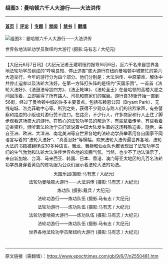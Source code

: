 ### 组图3：曼哈顿六千人大游行——大法洪传

---

#### [首页](../../../..?n2550481) &nbsp;|&nbsp; [评论](../../../../../epoch-comment?n2550481) &nbsp;|&nbsp; [专题](../../../../../epoch-special?n2550481) &nbsp;|&nbsp; [禁闻](../../../../../epoch-news?n2550481) &nbsp;|&nbsp; [禁书](../../../../../books?n2550481) &nbsp;|&nbsp; [翻墙](https://github.com/gfw-breaker/nogfw/blob/master/README.md?n2550481)


<div><img alt="组图3：曼哈顿六千人大游行——大法洪传" class="attachment-djy_600_400 size-djy_600_400 wp-post-image" src="https://i.epochtimes.com/assets/uploads/2009/06/0906061749101892_1-600x400.jpg"/>
<div class="caption">
 <p>
  世界各地法轮功学员聚纽约大游行 (摄影:马有志 / 大纪元)
 </p>
</div></div><hr/><div class="post_content" id="artbody" itemprop="articleBody">
 <!-- article content begin -->
 <p>
  【大纪元6月7日讯】(大纪元记者王建明纽约报导)6月6日，近六千名来自世界各地法轮功学员组成的“呼唤良知、停止迫害”盛大游行在纽约曼哈顿中城繁忙的第六大道举行。今年的游行分为四个部分。他们分别是：大法洪传、中原蒙难、解体中共停止迫害以及法轮大法好。在第一方阵打头阵的是纽约“天国乐团”。一首首《法轮大法好》、《法鼓法号震四方》、《法正乾坤》、《法轮圣王》在曼哈顿的高楼大厦之间回荡着，立即赢得了所有路人、司机和商家们的瞩目。游行自38街开始一直到56街，经过了曼哈顿中城的许多主要景点，包括布赖恩公园（Bryant Park）、无线电城、洛克菲勒中心等。所到之处，获得不少观众与路人们的热烈掌声，有些警察和路边的小贩也对游行赞不绝口。在路旁，不少行人，许多商家和行人止住了脚步观看这场盛大的游行。在热心的法轮功学员的帮助下，有些拿着传单、有些看着迫害资料，倾听着法轮功学员们诉说着中国大陆发生着的这场残酷迫害。随后，来自亚洲、欧洲、大洋洲、南北美洲等自世界各地的法轮功学员举着用各自国家不同语言写着的“法轮大法好”、“真善忍好”等横幅，欢庆法轮大法传遍世界各地、法轮大法的书籍被翻译成30多种语言。舞龙、舞狮和仙女队也都表现出了法轮功学员们的生气勃勃和法轮大法洪传世界各地的欢腾气氛。当然，也少不了功法演示了，来自新加坡、台湾、马来西亚、韩国、日本、香港、澳门等亚太地区的几百名法轮功学员身穿着黄色的炼功服为公众们展示着法轮大法的功法。
 </p>
 <p>
  <!--image v 1.5-->
 </p>
 <div style="line-height: 90%; text-align: center;">
  <ok href=" https://i.epochtimes.com/assets/uploads/2009/08/0906061748521892_1-450x275.jpg" rel="noreferrer noopener" target="_blank">
   <img alt="" class="size-medium wp-image-7419219" src="https://i.epochtimes.com/assets/uploads/2009/08/0906061748521892_1-450x275.jpg" title=""/>
  </ok>
  <br/>
  <span class="bn12">
   天国乐团(摄影:马有志 / 大纪元)
  </span>
 </div>
 <p>
  <!-- -->
 </p>
 <p>
  <!--image v 1.5-->
 </p>
 <div style="line-height: 90%; text-align: center;">
  <ok href=" https://i.epochtimes.com/assets/uploads/2009/08/0906061749031892_1-450x231.jpg" rel="noreferrer noopener" target="_blank">
   <img alt="" class="size-medium wp-image-7419220" src="https://i.epochtimes.com/assets/uploads/2009/08/0906061749031892_1-450x231.jpg" title=""/>
  </ok>
  <br/>
  <span class="bn12">
   法轮功曼哈顿大游行——大法洪传 (摄影:马有志 / 大纪元)
  </span>
 </div>
 <p>
  <!-- -->
 </p>
 <p>
  <!--image v 1.5-->
 </p>
 <div style="line-height: 90%; text-align: center;">
  <ok href=" https://i.epochtimes.com/assets/uploads/2009/08/0906061643181892_1-450x299.jpg" rel="noreferrer noopener" target="_blank">
   <img alt="" class="size-medium wp-image-7419221" src="https://i.epochtimes.com/assets/uploads/2009/08/0906061643181892_1-450x299.jpg" title=""/>
  </ok>
  <br/>
  <span class="bn12">
   炼功队 (摄影:戴兵 / 大纪元)
  </span>
 </div>
 <p>
  <!-- -->
 </p>
 <p>
  <!--image v 1.5-->
 </p>
 <div style="line-height: 90%; text-align: center;">
  <ok href=" https://i.epochtimes.com/assets/uploads/2009/08/0906061748391892_1.jpg" rel="noreferrer noopener" target="_blank">
   <img alt="" class="size-medium wp-image-7419222" src="https://i.epochtimes.com/assets/uploads/2009/08/0906061748391892_1.jpg" title=""/>
  </ok>
  <br/>
  <span class="bn12">
   法轮功游行——炼功队伍 (摄影:马有志 / 大纪元)
  </span>
 </div>
 <p>
  <!-- -->
 </p>
 <p>
  <!--image v 1.5-->
 </p>
 <div style="line-height: 90%; text-align: center;">
  <ok href=" https://i.epochtimes.com/assets/uploads/2009/08/0906061749001892_1-450x300.jpg" rel="noreferrer noopener" target="_blank">
   <img alt="" class="size-medium wp-image-7419223" src="https://i.epochtimes.com/assets/uploads/2009/08/0906061749001892_1-450x300.jpg" title=""/>
  </ok>
  <br/>
  <span class="bn12">
   法轮功游行——炼功队伍 (摄影:马有志 / 大纪元)
  </span>
 </div>
 <p>
  <!-- -->
 </p>
 <p>
  <!--image v 1.5-->
 </p>
 <div style="line-height: 90%; text-align: center;">
  <ok href=" https://i.epochtimes.com/assets/uploads/2009/08/0906061749151892_1-450x257.jpg" rel="noreferrer noopener" target="_blank">
   <img alt="" class="size-medium wp-image-7419224" src="https://i.epochtimes.com/assets/uploads/2009/08/0906061749151892_1-450x257.jpg" title=""/>
  </ok>
  <br/>
  <span class="bn12">
   法轮功曼哈顿大游行——炼功队伍 (摄影:马有志 / 大纪元)
  </span>
 </div>
 <p>
  <!-- -->
 </p>
 <p>
  <!--image v 1.5-->
 </p>
 <div style="line-height: 90%; text-align: center;">
  <ok href=" https://i.epochtimes.com/assets/uploads/2009/08/0906061748181892_1-450x252.jpg" rel="noreferrer noopener" target="_blank">
   <img alt="" class="size-medium wp-image-7419225" src="https://i.epochtimes.com/assets/uploads/2009/08/0906061748181892_1-450x252.jpg" title=""/>
  </ok>
  <br/>
  <span class="bn12">
   法轮功游行——炼功队伍 (摄影:马有志 / 大纪元)
  </span>
 </div>
 <p>
  <!-- -->
 </p>
 <p>
  <!--image v 1.5-->
 </p>
 <div style="line-height: 90%; text-align: center;">
  <ok href=" https://i.epochtimes.com/assets/uploads/2009/08/0906061748271892_1-450x272.jpg" rel="noreferrer noopener" target="_blank">
   <img alt="" class="size-medium wp-image-7419226" src="https://i.epochtimes.com/assets/uploads/2009/08/0906061748271892_1-450x272.jpg" title=""/>
  </ok>
  <br/>
  <span class="bn12">
   世界各地法轮功学员聚纽约大游行 (摄影:马有志 / 大纪元)
  </span>
 </div>
 <p>
  <!-- -->
  <font color="#ffffff">
   (http://www.dajiyuan.com)
  </font>
 </p>
 <!-- article content end -->
 <div id="below_article_ad">
 </div>
</div>


---

原文链接（需翻墙）：https://www.epochtimes.com/gb/9/6/7/n2550481.htm
